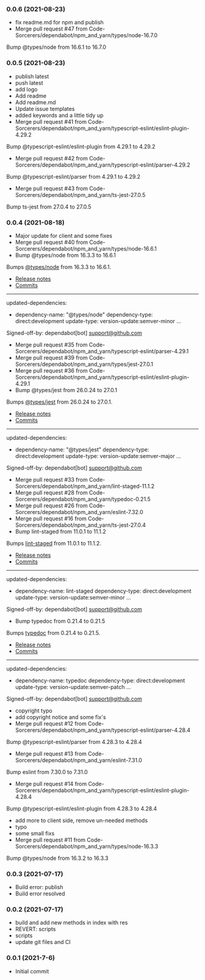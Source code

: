 ### **0.0.6** (2021-08-23)  
  
- fix readme.md for npm and publish  
- Merge pull request #47 from Code-Sorcerers/dependabot/npm_and_yarn/types/node-16.7.0

Bump @types/node from 16.6.1 to 16.7.0    
  
### **0.0.5** (2021-08-23)  
  
- publish latest  
- push latest  
- add logo  
- Add readme  
- Add readme.md  
- Update issue templates  
- added keywords and a little tidy up  
- Merge pull request #41 from Code-Sorcerers/dependabot/npm_and_yarn/typescript-eslint/eslint-plugin-4.29.2

Bump @typescript-eslint/eslint-plugin from 4.29.1 to 4.29.2  
- Merge pull request #42 from Code-Sorcerers/dependabot/npm_and_yarn/typescript-eslint/parser-4.29.2

Bump @typescript-eslint/parser from 4.29.1 to 4.29.2  
- Merge pull request #43 from Code-Sorcerers/dependabot/npm_and_yarn/ts-jest-27.0.5

Bump ts-jest from 27.0.4 to 27.0.5    
  
### **0.0.4** (2021-08-18)  
  
- Major update for client and some fixes  
- Merge pull request #40 from Code-Sorcerers/dependabot/npm_and_yarn/types/node-16.6.1  
- Bump @types/node from 16.3.3 to 16.6.1

Bumps [@types/node](https://github.com/DefinitelyTyped/DefinitelyTyped/tree/HEAD/types/node) from 16.3.3 to 16.6.1.
- [Release notes](https://github.com/DefinitelyTyped/DefinitelyTyped/releases)
- [Commits](https://github.com/DefinitelyTyped/DefinitelyTyped/commits/HEAD/types/node)

---
updated-dependencies:
- dependency-name: "@types/node"
  dependency-type: direct:development
  update-type: version-update:semver-minor
...

Signed-off-by: dependabot[bot] <support@github.com>  
- Merge pull request #35 from Code-Sorcerers/dependabot/npm_and_yarn/typescript-eslint/parser-4.29.1  
- Merge pull request #39 from Code-Sorcerers/dependabot/npm_and_yarn/types/jest-27.0.1  
- Merge pull request #36 from Code-Sorcerers/dependabot/npm_and_yarn/typescript-eslint/eslint-plugin-4.29.1  
- Bump @types/jest from 26.0.24 to 27.0.1

Bumps [@types/jest](https://github.com/DefinitelyTyped/DefinitelyTyped/tree/HEAD/types/jest) from 26.0.24 to 27.0.1.
- [Release notes](https://github.com/DefinitelyTyped/DefinitelyTyped/releases)
- [Commits](https://github.com/DefinitelyTyped/DefinitelyTyped/commits/HEAD/types/jest)

---
updated-dependencies:
- dependency-name: "@types/jest"
  dependency-type: direct:development
  update-type: version-update:semver-major
...

Signed-off-by: dependabot[bot] <support@github.com>  
- Merge pull request #33 from Code-Sorcerers/dependabot/npm_and_yarn/lint-staged-11.1.2  
- Merge pull request #28 from Code-Sorcerers/dependabot/npm_and_yarn/typedoc-0.21.5  
- Merge pull request #26 from Code-Sorcerers/dependabot/npm_and_yarn/eslint-7.32.0  
- Merge pull request #16 from Code-Sorcerers/dependabot/npm_and_yarn/ts-jest-27.0.4  
- Bump lint-staged from 11.0.1 to 11.1.2

Bumps [lint-staged](https://github.com/okonet/lint-staged) from 11.0.1 to 11.1.2.
- [Release notes](https://github.com/okonet/lint-staged/releases)
- [Commits](https://github.com/okonet/lint-staged/compare/v11.0.1...v11.1.2)

---
updated-dependencies:
- dependency-name: lint-staged
  dependency-type: direct:development
  update-type: version-update:semver-minor
...

Signed-off-by: dependabot[bot] <support@github.com>  
- Bump typedoc from 0.21.4 to 0.21.5

Bumps [typedoc](https://github.com/TypeStrong/TypeDoc) from 0.21.4 to 0.21.5.
- [Release notes](https://github.com/TypeStrong/TypeDoc/releases)
- [Commits](https://github.com/TypeStrong/TypeDoc/compare/v0.21.4...v0.21.5)

---
updated-dependencies:
- dependency-name: typedoc
  dependency-type: direct:development
  update-type: version-update:semver-patch
...

Signed-off-by: dependabot[bot] <support@github.com>  
- copyright typo  
- add copyright notice and some fix's  
- Merge pull request #12 from Code-Sorcerers/dependabot/npm_and_yarn/typescript-eslint/parser-4.28.4

Bump @typescript-eslint/parser from 4.28.3 to 4.28.4  
- Merge pull request #13 from Code-Sorcerers/dependabot/npm_and_yarn/eslint-7.31.0

Bump eslint from 7.30.0 to 7.31.0  
- Merge pull request #14 from Code-Sorcerers/dependabot/npm_and_yarn/typescript-eslint/eslint-plugin-4.28.4

Bump @typescript-eslint/eslint-plugin from 4.28.3 to 4.28.4  
- add more to client side, remove  un-needed methods  
- typo  
- some small fixs  
- Merge pull request #11 from Code-Sorcerers/dependabot/npm_and_yarn/types/node-16.3.3

Bump @types/node from 16.3.2 to 16.3.3    
  
### **0.0.3** (2021-07-17)  
  
- Build error: publish  
- Build error resolved    
  
### **0.0.2** (2021-07-17)  
  
- build and add new methods in index with res  
- REVERT: scripts  
- scripts  
- update git files and CI   

### **0.0.1** (2021-7-6)

- Initial commit
  

